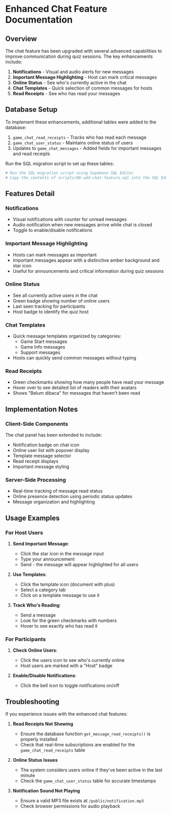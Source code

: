 # Enhanced Chat Feature Documentation

## Overview

The chat feature has been upgraded with several advanced capabilities to improve communication during quiz sessions. The key enhancements include:

1. **Notifications** - Visual and audio alerts for new messages
2. **Important Message Highlighting** - Host can mark critical messages  
3. **Online Status** - See who's currently active in the chat
4. **Chat Templates** - Quick selection of common messages for hosts
5. **Read Receipts** - See who has read your messages

## Database Setup

To implement these enhancements, additional tables were added to the database:

1. `game_chat_read_receipts` - Tracks who has read each message
2. `game_chat_user_status` - Maintains online status of users
3. Updates to `game_chat_messages` - Added fields for important messages and read receipts

Run the SQL migration script to set up these tables:

```bash
# Run the SQL migration script using Supabase SQL Editor
# Copy the contents of scripts/08-add-chat-feature.sql into the SQL Editor
```

## Features Detail

### Notifications

- Visual notifications with counter for unread messages
- Audio notification when new messages arrive while chat is closed
- Toggle to enable/disable notifications

### Important Message Highlighting

- Hosts can mark messages as important
- Important messages appear with a distinctive amber background and star icon
- Useful for announcements and critical information during quiz sessions

### Online Status

- See all currently active users in the chat
- Green badge showing number of online users
- Last seen tracking for participants
- Host badge to identify the quiz host

### Chat Templates

- Quick message templates organized by categories:
  - Game Start messages
  - Game Info messages
  - Support messages
- Hosts can quickly send common messages without typing

### Read Receipts

- Green checkmarks showing how many people have read your message
- Hover over to see detailed list of readers with their avatars
- Shows "Belum dibaca" for messages that haven't been read

## Implementation Notes

### Client-Side Components

The chat panel has been extended to include:

- Notification badge on chat icon
- Online user list with popover display
- Template message selector
- Read receipt displays
- Important message styling

### Server-Side Processing

- Real-time tracking of message read status
- Online presence detection using periodic status updates
- Message organization and highlighting

## Usage Examples

### For Host Users

1. **Send Important Message**:
   - Click the star icon in the message input
   - Type your announcement
   - Send - the message will appear highlighted for all users

2. **Use Templates**:
   - Click the template icon (document with plus)
   - Select a category tab
   - Click on a template message to use it

3. **Track Who's Reading**:
   - Send a message
   - Look for the green checkmarks with numbers
   - Hover to see exactly who has read it

### For Participants

1. **Check Online Users**:
   - Click the users icon to see who's currently online
   - Host users are marked with a "Host" badge

2. **Enable/Disable Notifications**:
   - Click the bell icon to toggle notifications on/off

## Troubleshooting

If you experience issues with the enhanced chat features:

1. **Read Receipts Not Showing**
   - Ensure the database function `get_message_read_receipts()` is properly installed
   - Check that real-time subscriptions are enabled for the `game_chat_read_receipts` table

2. **Online Status Issues**
   - The system considers users online if they've been active in the last minute
   - Check the `game_chat_user_status` table for accurate timestamps

3. **Notification Sound Not Playing**
   - Ensure a valid MP3 file exists at `/public/notification.mp3`
   - Check browser permissions for audio playback 